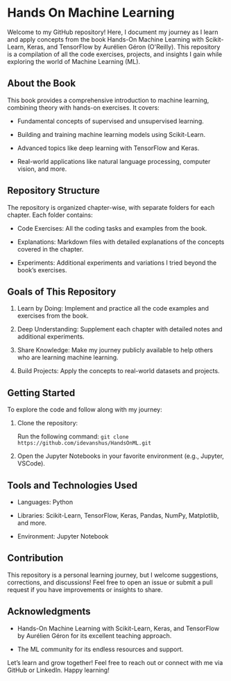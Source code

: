 # Hands On Machine Learning

Welcome to my GitHub repository! Here, I document my journey as I learn and apply concepts from the book Hands-On Machine Learning with Scikit-Learn, Keras, and TensorFlow by Aurélien Géron (O'Reilly). This repository is a compilation of all the code exercises, projects, and insights I gain while exploring the world of Machine Learning (ML).

## About the Book

This book provides a comprehensive introduction to machine learning, combining theory with hands-on exercises. It covers:

- Fundamental concepts of supervised and unsupervised learning.

- Building and training machine learning models using Scikit-Learn.

- Advanced topics like deep learning with TensorFlow and Keras.

- Real-world applications like natural language processing, computer vision, and more.

## Repository Structure

The repository is organized chapter-wise, with separate folders for each chapter. Each folder contains:

- Code Exercises: All the coding tasks and examples from the book.

- Explanations: Markdown files with detailed explanations of the concepts covered in the chapter.

- Experiments: Additional experiments and variations I tried beyond the book’s exercises.

## Goals of This Repository

1. Learn by Doing: Implement and practice all the code examples and exercises from the book.

2. Deep Understanding: Supplement each chapter with detailed notes and additional experiments.

3. Share Knowledge: Make my journey publicly available to help others who are learning machine learning.

4. Build Projects: Apply the concepts to real-world datasets and projects.

## Getting Started

To explore the code and follow along with my journey:

1. Clone the repository:

    Run the following command: `git clone https://github.com/idevanshus/HandsOnML.git`

2. Open the Jupyter Notebooks in your favorite environment (e.g., Jupyter, VSCode).

## Tools and Technologies Used

- Languages: Python

- Libraries: Scikit-Learn, TensorFlow, Keras, Pandas, NumPy, Matplotlib, and more.

- Environment: Jupyter Notebook

## Contribution

This repository is a personal learning journey, but I welcome suggestions, corrections, and discussions! Feel free to open an issue or submit a pull request if you have improvements or insights to share.

## Acknowledgments

- Hands-On Machine Learning with Scikit-Learn, Keras, and TensorFlow by Aurélien Géron for its excellent teaching approach.

- The ML community for its endless resources and support.

Let’s learn and grow together! Feel free to reach out or connect with me via GitHub or LinkedIn. Happy learning!
